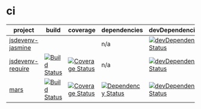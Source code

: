 ci
==


project | build | coverage | dependencies | devDependencies
------- | ----- | -------- | ------------ | ---------------
[jsdevenv-jasmine](https://github.com/larsthorup/jsdevenv-jasmine) | | | n/a | [![devDependency Status](https://david-dm.org/larsthorup/jsdevenv-jasmine/dev-status.png)](https://david-dm.org/larsthorup/jsdevenv-jasmine#info=devDependencies) 
[jsdevenv-require](https://github.com/larsthorup/jsdevenv-require) | [![Build Status](https://travis-ci.org/larsthorup/jsdevenv-require.png)](https://travis-ci.org/larsthorup/jsdevenv-require) | [![Coverage Status](https://coveralls.io/repos/larsthorup/jsdevenv-require/badge.png?branch=master)](https://coveralls.io/r/larsthorup/jsdevenv-require?branch=master) | n/a | [![devDependency Status](https://david-dm.org/larsthorup/jsdevenv-require/dev-status.png)](https://david-dm.org/larsthorup/jsdevenv-require#info=devDependencies)
[mars](https://github.com/larsthorup/mars) | [![Build Status](https://travis-ci.org/larsthorup/mars.png)](https://travis-ci.org/larsthorup/mars) | [![Coverage Status](https://coveralls.io/repos/larsthorup/mars/badge.png?branch=master)](https://coveralls.io/r/larsthorup/mars?branch=master) | [![Dependency Status](https://david-dm.org/larsthorup/mars.png)](https://david-dm.org/larsthorup/mars#info=dependencies) | [![devDependency Status](https://david-dm.org/larsthorup/mars/dev-status.png)](https://david-dm.org/larsthorup/mars#info=devDependencies)

